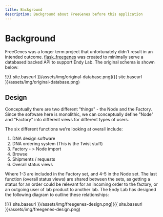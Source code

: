 ```yaml
---
title: Background
description: Background about FreeGenes before this application
---
```


# Background

FreeGenes was a longer term project that unfortunately didn't result in an intended outcome.
[flask_freegenes](https://github.com/Koeng101/flask_freegenes) was created
to minimally serve a databased backed API to support Endy Lab. The original
schema is shown below:

![{{ site.baseurl }}/assets/img/original-database.png]({{ site.baseurl }}/assets/img/original-database.png)

## Design

Conceptually there are two different "things" - the Node and the Factory. 
Since the software here is monolithic, we can conceptually define "Node" and "Factory" into
different views for different types of users.

The six different functions we're looking at overall include:

 1. DNA design software
 2. DNA ordering system (This is the Twist stuff)
 3. Factory - > Node import 
 4. Browse
 5. Shipments / requests
 6. Overall status views

Where 1-3 are included in the Factory set, and 4-5 in the Node set. The last
function (overall status views) are shared between the sets, as getting a status
for an order could be relevant for an incoming order to the factory, or an outgoing
user of lab product to another lab. The Endy Lab has designed the following diagram to outline
these relationships:

![{{ site.baseurl }}/assets/img/freegenes-design.png]({{ site.baseurl }}/assets/img/freegenes-design.png)
